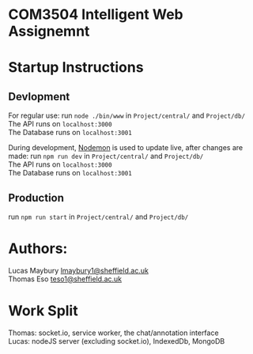 # COM3504 Intelligent Web Assignemnt

# Startup Instructions

## Devlopment
For regular use:
run `node ./bin/www` in `Project/central/` and `Project/db/`   
The API runs on `localhost:3000`  
The Database runs on `localhost:3001`  

During development, [Nodemon](https://www.npmjs.com/package/nodemon) is used to update live, after changes are made:
run `npm run dev` in `Project/central/` and `Project/db/`   
The API runs on `localhost:3000`  
The Database runs on `localhost:3001`  

## Production
run `npm run start` in `Project/central/` and `Project/db/`

# Authors:
Lucas Maybury lmaybury1@sheffield.ac.uk  
Thomas Eso teso1@sheffield.ac.uk

# Work Split
Thomas: socket.io, service worker, the chat/annotation interface  
Lucas: nodeJS server (excluding socket.io), IndexedDb, MongoDB
